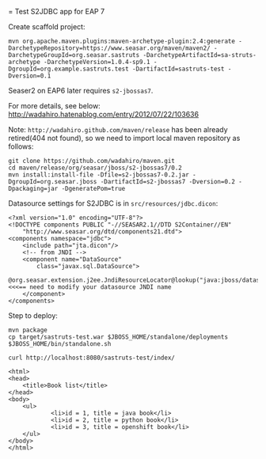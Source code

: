 = Test S2JDBC app for EAP 7

Create scaffold project:
```
mvn org.apache.maven.plugins:maven-archetype-plugin:2.4:generate -DarchetypeRepository=https://www.seasar.org/maven/maven2/ -DarchetypeGroupId=org.seasar.sastruts -DarchetypeArtifactId=sa-struts-archetype -DarchetypeVersion=1.0.4-sp9.1 -DgroupId=org.example.sastruts.test -DartifactId=sastruts-test -Dversion=0.1
```

Seaser2 on EAP6 later requires `s2-jbossas7`.

For more details, see below:
http://wadahiro.hatenablog.com/entry/2012/07/22/103636

Note: `http://wadahiro.github.com/maven/release` has been already retired(404 not found), so we need to import local maven repository as follows: 
```
git clone https://github.com/wadahiro/maven.git
cd maven/release/org/seasar/jboss/s2-jbossas7/0.2
mvn install:install-file -Dfile=s2-jbossas7-0.2.jar -DgroupId=org.seasar.jboss -DartifactId=s2-jbossas7 -Dversion=0.2 -Dpackaging=jar -DgeneratePom=true
```

Datasource settings for S2JDBC is in `src/resources/jdbc.dicon`:
```
<?xml version="1.0" encoding="UTF-8"?>
<!DOCTYPE components PUBLIC "-//SEASAR2.1//DTD S2Container//EN"
	"http://www.seasar.org/dtd/components21.dtd">
<components namespace="jdbc">
	<include path="jta.dicon"/>
	<!-- from JNDI -->
	<component name="DataSource"
		class="javax.sql.DataSource">
		@org.seasar.extension.j2ee.JndiResourceLocator@lookup("java:jboss/datasources/PostgresDS")  <<<== need to modify your datasource JNDI name
	</component>
</components>
```

Step to deploy:
```
mvn package
cp target/sastruts-test.war $JBOSS_HOME/standalone/deployments
$JBOSS_HOME/bin/standalone.sh

curl http://localhost:8080/sastruts-test/index/

<html>
<head>
    <title>Book list</title>
</head>
<body>
    <ul>        
            <li>id = 1, title = java book</li>        
            <li>id = 2, title = python book</li>
            <li>id = 3, title = openshift book</li>
    </ul>
</body>
</html>
```



